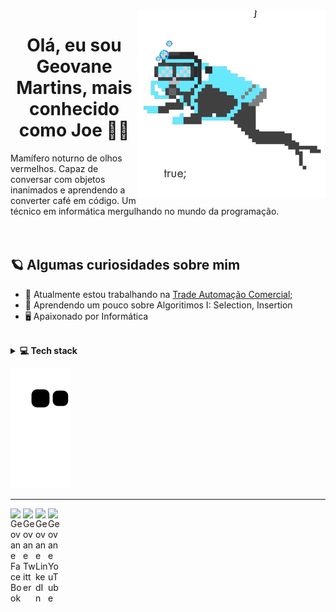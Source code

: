 <img align="right" src="https://github.com/GeovaneJoe/GeovaneJoe/blob/main/.github/workflows/giphy%20(1).gif" width="300"/>

<h1 align="center">Olá, eu sou Geovane Martins, mais conhecido como Joe 👋🎃</h1>
Mamífero noturno de olhos vermelhos.
Capaz de conversar com objetos inanimados e aprendendo a converter café em código.
Um  técnico em informática mergulhando no mundo da programação.
<br />
<br />
<br />

## 🪐 Algumas curiosidades sobre mim
- 🔭 Atualmente estou trabalhando na <a href="http://www.tradeautomacao.com.br" target="_blank">Trade Automação Comercial</a>;
- 🌱 Aprendendo um pouco sobre Algoritimos I: Selection, Insertion
- 🖥  Apaixonado por Informática


<br />

<details>
  <summary><b>💻 Tech stack</b></summary>
  
  ## 🤓 Estudando: 
  - "Alura" 
  - Java 
  - Python
  
  "Academia do Codigo"
  - Delphi

  ## 🔬 Ferramentas:
  - Git
  - Figma
  - IntelliJ IDEA
  - Adobe Illustrator 
  - Visual Studio Code
  - RAD Studio 11
</details>    
 
  ![Snake animation](https://github.com/GeovaneJoe/GeovaneJoe/blob/output/github-contribution-grid-snake.svg)
 

----
<a href="https://www.facebook.com/geovane.d.martins">
  <img align="left" alt="Geovane FaceBook" width="20px" src="https://simpleicons.vercel.app/facebook/748FAC" title="Perfil no FaceBook" />
</a>
<a href="https://twitter.com/Geovane_joe?t=Yt1ZaxJqMLZk67adbtW9Hw&s=09">
  <img align="left" alt="Geovane Twitter" width="20px" src="https://simpleicons.now.sh/twitter/748FAC" title="Perfil no Twitter" />
</a>
<a href="https://www.linkedin.com/in/geovane-de-deus-martins-1b223745/">
  <img align="left" alt="Geovane LinkedIn" width="20px" src="https://simpleicons.now.sh/linkedin/748FAC" title="Perfil no LinkedIn" />
</a>
<a href="https://www.youtube.com/channel/UC0_FEGcvDqsfNWHDI3S9GVA">
  <img align="left" alt="Geovane YouTube" width="20px" src="https://simpleicons.vercel.app/youtube/748FAC" title="Canal no YouTube" />
 </details>    
 
</div>
